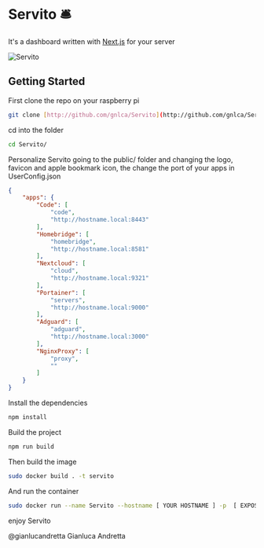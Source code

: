 # Servito 🛎 

It's a dashboard written with [Next.js](https://nextjs.org/) for your server

![Servito](https://user-images.githubusercontent.com/25036072/120928165-d0546600-c6e3-11eb-89f9-ae0740c534bc.png)


## Getting Started

First clone the repo on your raspberry pi 
```bash
git clone [http://github.com/gnlca/Servito](http://github.com/gnlca/Servito)
```
cd into the folder 
```bash
cd Servito/
```
Personalize Servito going to the public/ folder and changing the logo, favicon and apple bookmark icon, the change the port of your apps in UserConfig.json
```json
{
    "apps": {
        "Code": [
            "code",
            "http://hostname.local:8443"
        ],
        "Homebridge": [
            "homebridge",
            "http://hostname.local:8581"
        ],
        "Nextcloud": [
            "cloud",
            "http://hostname.local:9321"
        ],
        "Portainer": [
            "servers",
            "http://hostname.local:9000"
        ],
        "Adguard": [
            "adguard",
            "http://hostname.local:3000"
        ],
        "NginxProxy": [
            "proxy",
            ""
        ]
    }
}
```


Install the dependencies
```bash
npm install
```
Build the project
```bash
npm run build
```
Then build the image 
```bash
sudo docker build . -t servito
```
And run the container
```bash
sudo docker run --name Servito --hostname [ YOUR HOSTNAME ] -p  [ EXPOSED PORT ]:3000 servito
```
enjoy Servito

@gianlucandretta Gianluca Andretta
